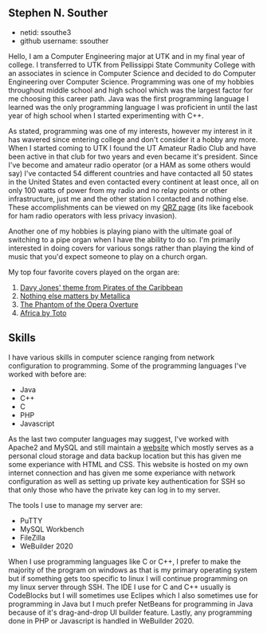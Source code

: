 ## Stephen N. Souther
* netid: ssouthe3
* github username: ssouther

 Hello, I am a Computer Engineering major at UTK and in my final year of college. I transferred to UTK from Pellissippi State Community College with an associates in science in Computer Science and decided to do Computer Engineering over Computer Science. Programming was one of my hobbies throughout middle school and high school which was the largest factor for me choosing this career path. Java was the first programming language I learned was the only programming language I was proficient in until the last year of high school when I started experimenting with C++.

As stated, programming was one of my interests, however my interest in it has wavered since entering college and don't consider it a hobby any more. When I started coming to UTK I found the UT Amateur Radio Club and have been active in that club for two years and even became it's president. Since I've become and amateur radio operator (or a HAM as some others would say) I've contacted 54 different countries and have contacted all 50 states in the United States and even contacted every continent at least once, all on only 100 watts of power from my radio and no relay points or other infrastructure, just me and the other station I contacted and nothing else. These accomplishments can be viewed on my [QRZ page](https://www.qrz.com/db/KY4NW) (its like facebook for ham radio operators with less privacy invasion).

Another one of my hobbies is playing piano with the ultimate goal of switching to a pipe organ when I have the ability to do so. I'm primarily interested in doing covers for various songs rather than playing the kind of music that you'd expect someone to play on a church organ.

My top four favorite covers played on the organ are:
1. [Davy Jones' theme from Pirates of the Caribbean](https://www.youtube.com/watch?v=7PPaAWSLZk0)
2. [Nothing else matters by Metallica](https://www.youtube.com/watch?v=EEJ8-nTj8Ws)
3. [The Phantom of the Opera Overture](https://www.youtube.com/watch?v=1kulRSW8Ljo)
4. [Africa by Toto](https://www.youtube.com/watch?v=LQtoIm4hvn4)

## Skills

I have various skills in computer science ranging from network configuration to programming. Some of the programming languages I've worked with before are:
* Java
* C++
* C
* PHP
* Javascript

As the last two computer languages may suggest, I've worked with Apache2 and MySQL and still maintain a [website](https://ky4nw.com/) which mostly serves as a personal cloud storage and data backup location but this has given me some experiance with HTML and CSS. This website is hosted on my own internet connection and has given me some experiance with network configuration as well as setting up private key authentication for SSH so that only those who have the private key can log in to my server.

The tools I use to manage my server are:
* PuTTY
* MySQL Workbench
* FileZilla
* WeBuilder 2020

When I use programming languages like C or C++, I prefer to make the majority of the program on windows as that is my primary operating system but if something gets too specific to linux I will continue programming on my linux server through SSH. The IDE I use for C and C++ usually is CodeBlocks but I will sometimes use Eclipes which I also sometimes use for programming in Java but I much prefer NetBeans for programming in Java because of it's drag-and-drop UI builder feature. Lastly, any programming done in PHP or Javascript is handled in WeBuilder 2020.
